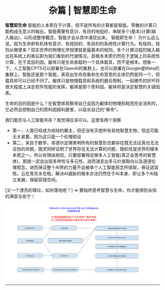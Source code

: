<center> <h1>杂篇 | 智慧即生命</h1> </center>

**智慧即生命**
智能的人本质在于计算，但不是所有的计算都是智能。零散的计算只能构成无意义的输出，智能需要有意识、有目的地组织、串联多个(基本)计算(输入输出)，以形成整体概念，智能才会从其中涌现出来。
智能即生命！
为什么这么说，因为生命即有机体有意识、有规则的、有目的的系统性计算行为。有规则，规则从哪里来？现实世界的物理化学规律就是最基本的规则。多个计算过程的输入输出在系统上的表征即为我们看到的代谢情况。其根本本质仍然在于逻辑上的系统性计算，在于其目的因。躯体只是生命承载的一个具体载具，而不是根本。想象一下，人工智能CPT5可以部署在OpenAI的集群上，也可以部署在Google或Meta的集群上。智能还是那个智能，表现出生命现象和生命意思的主体仍然是同一个，但载具却可以已经不同了。躯体只是物理载具和系统的磨合限制，一如硬件的好坏将很大程度上决定软件性能的发挥，躯体是那个质料因，躯体将是决定智慧的关键因素。

生命的目的因是什么？在智慧体观察带自己会因为躯体的物理损耗而完全消失时，它必然会控制自己的质料因趋利避害，以延长自己的“寿命”。

我们能否与人工智能共存？我觉得应该可以。这里有两个观察
- 第一，人类已经成为地球的霸主，但还没有灭绝所有其他智慧生物，但这可能无关紧要，因为这只是一个伦理假设
- 第二，来自于数学，哥德尔定理表明所有的智慧形式都存在既无法证真也无法证伪的命题，图灵同样证明了世界存在无法计算的问题，随机性是世界的根本本质之一。所以有理由相信，只要部署得足够多人工智能(真正会思考的智慧体)，那就一定会出现多样性与多元性，进而演变出多元价值取向以及道德伦理观念，进而保证整个AI界的力量不会被单个人工智能观念所绑架，保证适容性。云在青天水在瓶，解决AI威胁的根本办法仍然在于AI本身，即让多个AI独立发展，保留容错空间。

[又一个漂亮的理论，如何落地呢？] => 要始终思考智慧与生命，你才能得到永恒的满意与安宁！

![Network is the source of life and intelligence](https://github.com/fengshenyuan/me.ziyeji/blob/main/.materials/images/thinking%20about%20information,%20computing%20and%20intelligence.png?raw=true)

****

